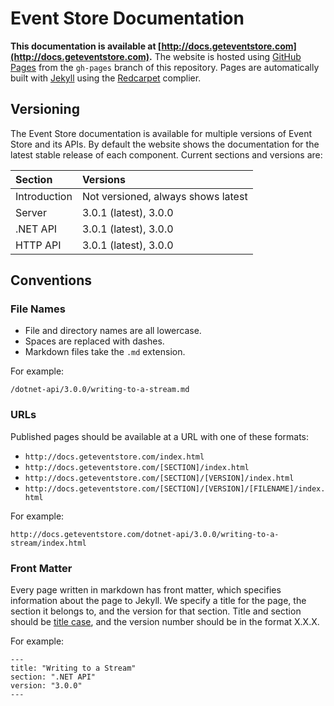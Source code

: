 # Event Store Documentation

**This documentation is available at [http://docs.geteventstore.com](http://docs.geteventstore.com).** The website is hosted using [GitHub Pages](https://pages.github.com) from the `gh-pages` branch of this repository. Pages are automatically built with [Jekyll](http://jekyllrb.com) using the [Redcarpet](https://github.com/vmg/redcarpet) complier.

## Versioning

The Event Store documentation is available for multiple versions of Event Store and its APIs. By default the website shows the documentation for the latest stable release of each component. Current sections and versions are:

| Section      | Versions                           |
| :----------- | :--------------------------------- |
| Introduction | Not versioned, always shows latest |
| Server       | 3.0.1 (latest), 3.0.0              |
| .NET API     | 3.0.1 (latest), 3.0.0              |
| HTTP API     | 3.0.1 (latest), 3.0.0              |

## Conventions

### File Names

- File and directory names are all lowercase.
- Spaces are replaced with dashes.
- Markdown files take the `.md` extension.

For example:

```
/dotnet-api/3.0.0/writing-to-a-stream.md
```

### URLs

Published pages should be available at a URL with one of these formats:

- `http://docs.geteventstore.com/index.html`
- `http://docs.geteventstore.com/[SECTION]/index.html`
- `http://docs.geteventstore.com/[SECTION]/[VERSION]/index.html`
- `http://docs.geteventstore.com/[SECTION]/[VERSION]/[FILENAME]/index.html`

For example:

```
http://docs.geteventstore.com/dotnet-api/3.0.0/writing-to-a-stream/index.html
```

### Front Matter

Every page written in markdown has front matter, which specifies information about the page to Jekyll. We specify a title for the page, the section it belongs to, and the version for that section. Title and section should be [title case](http://en.wiktionary.org/wiki/title_case), and the version number should be in the format X.X.X.

For example:
```jekyll
---
title: "Writing to a Stream"
section: ".NET API"
version: "3.0.0"
---
```